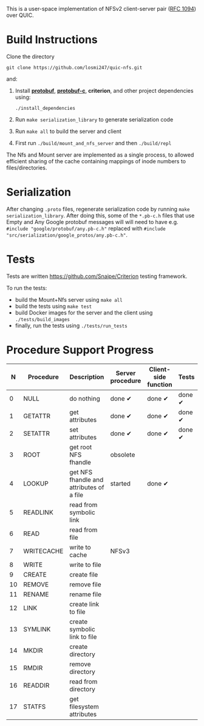 This is a user-space implementation of NFSv2 client-server pair ([RFC 1094](https://datatracker.ietf.org/doc/html/rfc1094)) over QUIC.

# Build Instructions

Clone the directory

```
git clone https://github.com/losmi247/quic-nfs.git
```

and:

1. Install [**protobuf**](https://github.com/protocolbuffers/protobuf), [**protobuf-c**](https://github.com/protobuf-c/protobuf-c), **criterion**, and other project dependencies using:

    ```
    ./install_dependencies
    ```
2. Run ```make serialization_library``` to generate serialization code
3. Run ```make all``` to build the server and client
4. First run ```./build/mount_and_nfs_server``` and then ```./build/repl```

The Nfs and Mount server are implemented as a single process, to allowed efficient sharing of the cache containing mappings of inode numbers to files/directories.

# Serialization

After changing ```.proto``` files, regenerate serialization code by running ```make serialization_library```. After doing this, some of the ```*.pb-c.h``` files that use Empty and Any Google protobuf messages will will need to have e.g. ```#include "google/protobuf/any.pb-c.h"``` replaced with ```#include "src/serialization/google_protos/any.pb-c.h"```.

# Tests

Tests are written https://github.com/Snaipe/Criterion testing framework. 

To run the tests:
- build the Mount+Nfs server using ```make all```
- build the tests using ```make test```
- build Docker images for the server and the client using ```./tests/build_images```
- finally, run the tests using ```./tests/run_tests```

# Procedure Support Progress

|  N  | Procedure      | Description                                  |  Server procedure   |  Client-side function |        Tests       |
|-----|----------------|-----------------------------------------------|---------------------|-----------------------|--------------------|
|  0  | NULL           | do nothing                                   |   done &#10004;     |   done &#10004;       |   done &#10004;    |
|  1  | GETATTR        | get attributes                               |   done &#10004;     |   done &#10004;       |   done &#10004;    | 
|  2  | SETATTR        | set attributes                               |   done &#10004;     |   done &#10004;       |   done &#10004;    |
|  3  | ROOT           | get root NFS fhandle                         |   obsolete          |                       |                    |
|  4  | LOOKUP         | get NFS fhandle and attributes of a file     |   started           |   done &#10004;       |                    |
|  5  | READLINK       | read from symbolic link                      |                     |                       |                    |
|  6  | READ           | read from file                               |                     |                       |                    |
|  7  | WRITECACHE     | write to cache                               |    NFSv3            |                       |                    |
|  8  | WRITE          | write to file                                |                     |                       |                    |
|  9  | CREATE         | create file                                  |                     |                       |                    |
| 10  | REMOVE         | remove file                                  |                     |                       |                    |
| 11  | RENAME         | rename file                                  |                     |                       |                    |
| 12  | LINK           | create link to file                          |                     |                       |                    |
| 13  | SYMLINK        | create symbolic link to file                 |                     |                       |                    |
| 14  | MKDIR          | create directory                             |                     |                       |                    |
| 15  | RMDIR          | remove directory                             |                     |                       |                    |
| 16  | READDIR        | read from directory                          |                     |                       |                    |
| 17  | STATFS         | get filesystem attributes                    |                     |                       |                    |